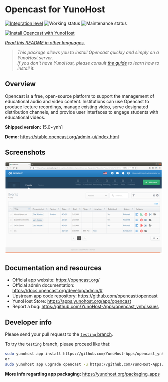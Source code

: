 <!--
N.B.: This README was automatically generated by <https://github.com/YunoHost/apps/tree/master/tools/readme_generator>
It shall NOT be edited by hand.
-->

# Opencast for YunoHost

[![Integration level](https://dash.yunohost.org/integration/opencast.svg)](https://ci-apps.yunohost.org/ci/apps/opencast/) ![Working status](https://ci-apps.yunohost.org/ci/badges/opencast.status.svg) ![Maintenance status](https://ci-apps.yunohost.org/ci/badges/opencast.maintain.svg)

[![Install Opencast with YunoHost](https://install-app.yunohost.org/install-with-yunohost.svg)](https://install-app.yunohost.org/?app=opencast)

*[Read this README in other languages.](./ALL_README.md)*

> *This package allows you to install Opencast quickly and simply on a YunoHost server.*  
> *If you don't have YunoHost, please consult [the guide](https://yunohost.org/install) to learn how to install it.*

## Overview

Opencast is a free, open-source platform to support the management of educational audio and video content. Institutions can use Opencast to produce lecture recordings, manage existing video, serve designated distribution channels, and provide user interfaces to engage students with educational videos.


**Shipped version:** 15.0~ynh1

**Demo:** <https://stable.opencast.org/admin-ui/index.html>

## Screenshots

![Screenshot of Opencast](./doc/screenshots/screeshot.png)

## Documentation and resources

- Official app website: <https://opencast.org/>
- Official admin documentation: <https://docs.opencast.org/develop/admin/#>
- Upstream app code repository: <https://github.com/opencast/opencast>
- YunoHost Store: <https://apps.yunohost.org/app/opencast>
- Report a bug: <https://github.com/YunoHost-Apps/opencast_ynh/issues>

## Developer info

Please send your pull request to the [`testing` branch](https://github.com/YunoHost-Apps/opencast_ynh/tree/testing).

To try the `testing` branch, please proceed like that:

```bash
sudo yunohost app install https://github.com/YunoHost-Apps/opencast_ynh/tree/testing --debug
or
sudo yunohost app upgrade opencast -u https://github.com/YunoHost-Apps/opencast_ynh/tree/testing --debug
```

**More info regarding app packaging:** <https://yunohost.org/packaging_apps>
